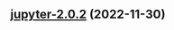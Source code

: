 

## [jupyter-2.0.2](https://github.com/truecharts/charts/compare/jupyter-2.0.1...jupyter-2.0.2) (2022-11-30)

